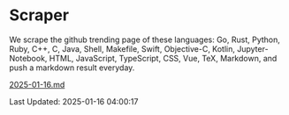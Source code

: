 # Scraper

We scrape the github trending page of these languages: Go, Rust, Python, Ruby, C++, C, Java, Shell, Makefile, Swift, Objective-C, Kotlin, Jupyter-Notebook, HTML, JavaScript, TypeScript, CSS, Vue, TeX, Markdown, and push a markdown result everyday.

[2025-01-16.md](https://github.com/yangwenmai/github-trending-backup/blob/master/2025-01-16.md)

Last Updated: 2025-01-16 04:00:17
